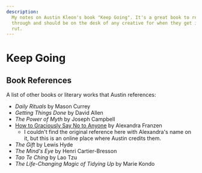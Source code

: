 ```yaml
---
description:
  My notes on Austin Kleon's book "Keep Going". It's a great book to read
  through and should be on the desk of any creative for when they get into a
  rut.
---
```


# Keep Going

## Book References

A list of other books or literary works that Austin references:

- _Daily Rituals_ by Mason Currey
- _Getting Things Done_ by David Allen
- _The Power of Myth_ by Joseph Campbell
- [How to Graciously Say No to Anyone](https://tumblr.austinkleon.com/post/120472862666)
  by Alexandra Franzen
  - I couldn't find the original reference here with Alexandra's name on it, but
    this is an online place where Austin credits them.
- _The Gift_ by Lewis Hyde
- _The Mind's Eye_ by Henri Cartier-Bresson
- _Tao Te Ching_ by Lao Tzu
- _The Life-Changing Magic of Tidying Up_ by Marie Kondo

